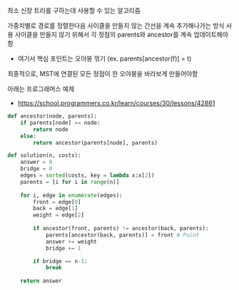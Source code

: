 최소 신장 트리를 구하는데 사용할 수 있는 알고리즘

가중치별로 경로를 정렬한다음 사이클을 만들지 않는 간선을 계속 추가해나가는 방식 사용
사이클을 만들지 않기 위해서 각 정점의 parents와 ancestor를 계속 업데이트해야함
- 여기서 핵심 포인트는 오야붕 꺾기 (ex. parents[ancestor(f)] = t)

최종적으로, MST에 연결된 모든 정점이 한 오야붕을 바라보게 만들어야함

아래는 프로그래머스 예제
- https://school.programmers.co.kr/learn/courses/30/lessons/42861

```Python
def ancestor(node, parents):
    if parents[node] == node:
        return node
    else:
        return ancestor(parents[node], parents)

def solution(n, costs):
    answer = 0    
    bridge = 0
    edges = sorted(costs, key = lambda x:x[2])
    parents = [i for i in range(n)]
    
    for i, edge in enumerate(edges):
        front = edge[0]
        back = edge[1]
        weight = edge[2]
            
        if ancestor(front, parents) != ancestor(back, parents): 
            parents[ancestor(back, parents)] = front # Point
            answer += weight
            bridge += 1

        if bridge == n-1:
            break
    
    return answer
```